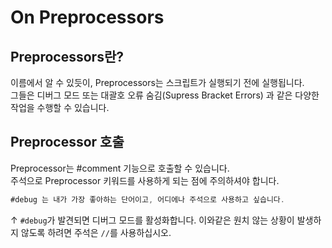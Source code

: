 # On Preprocessors

## Preprocessors란?

이름에서 알 수 있듯이, Preprocessors는 스크립트가 실행되기 전에 실행됩니다.  
그들은 디버그 모드 또는 대괄호 오류 숨김(Supress Bracket Errors) 과 같은 다양한 작업을 수행할 수 있습니다.

## Preprocessor 호출

Preprocessor는 #comment 기능으로 호출할 수 있습니다.  
주석으로 Preprocessor 키워드를 사용하게 되는 점에 주의하셔야 합니다.

```JAVA
#debug 는 내가 가장 좋아하는 단어이고, 어디에나 주석으로 사용하고 싶습니다.
```

↑ `#debug`가 발견되면 디버그 모드를 활성화합니다. 이와같은 원치 않는 상황이 발생하지 않도록 하려면 주석은 `//`를 사용하십시오.